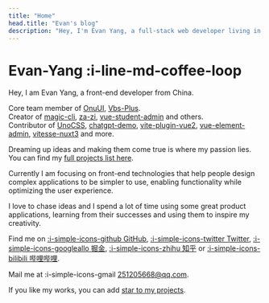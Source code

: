 ```yaml
---
title: "Home"
head.title: "Evan's blog"
description: "Hey, I'm Evan Yang, a full-stack web developer living in China. I'm passionate about building open-source packages in the Vue, Nuxt and Vite ecosystems."
---
```


# Evan-Yang :i-line-md-coffee-loop

Hey, I am Evan Yang, a front-end developer from China.

Core team member of [OnuUI](https://github.com/onu-ui/onu-ui), [Vbs-Plus](https://github.com/vbs-plus).<br>
Creator of [magic-cli](https://github.com/vbs-plus/magic-cli), [za-zi](https://github.com/vbs-plus/zi), [vue-student-admin](https://github.com/yzh990918/Student-admin-template) and others.<br>
Contributor of [UnoCSS](https://github.com/unocss/unocss), [chatgpt-demo](https://github.com/ddiu8081/chatgpt-demo), [vite-plugin-vue2](https://github.com/underfin/vite-plugin-vue2), [vue-element-admin](https://github.com/PanJiaChen/vue-element-admin), [vitesse-nuxt3](https://github.com/antfu/vitesse-nuxt3) and more.
 
Dreaming up ideas and making them come true is where my passion lies. You can find my [full projects list here](/projects). 

Currently I am focusing on front-end technologies that help people design complex applications to be simpler to use, enabling functionality while optimizing the user experience.

I love to chase ideas and I spend a lot of time using some great product applications, learning from their successes and using them to inspire my creativity.

Find me on [:i-simple-icons-github GitHub](https://github.com/yzh990918), [:i-simple-icons-twitter Twitter](https://twitter.com/zhihaoy18640576), [:i-simple-icons-googleallo 掘金](https://juejin.cn/user/1855631359227079), [:i-simple-icons-zhihu 知乎](https://www.zhihu.com/people/nu-li-zhong-de-yang-xian-sheng-85) or [:i-simple-icons-bilibili 哔哩哔哩](https://b23.tv/wq3YwlB).

Mail me at :i-simple-icons-gmail 251205668@qq.com.

If you like my works, you can add [star to my projects](https://github.com/yzh990918?tab=repositories).
